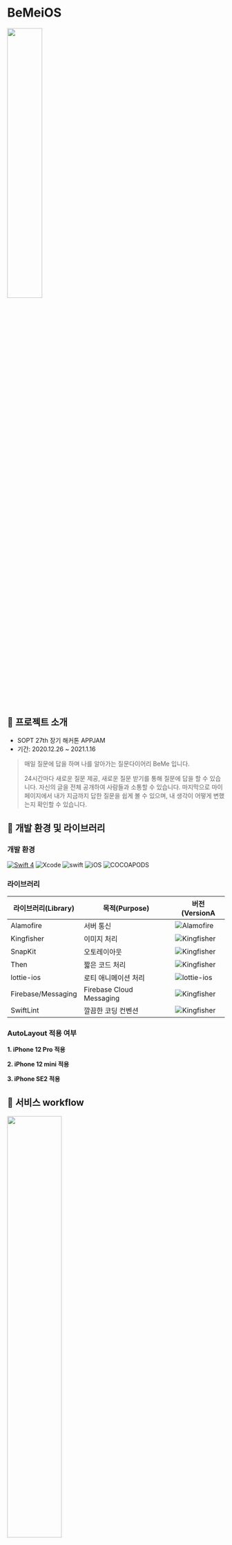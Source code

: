 # BeMeiOS

<img src="https://user-images.githubusercontent.com/56102421/104687678-04ce8200-5743-11eb-8a17-ef279aa8f47f.png" width="40%" />

## 📌 프로젝트 소개

- SOPT 27th 장기 해커톤 APPJAM
- 기간: 2020.12.26 ~ 2021.1.16

> 매일 질문에 답을 하며 나를 알아가는 질문다이어리 BeMe 입니다.
>
> 24시간마다 새로운 질문 제공, 새로운 질문 받기를 통해 질문에 답을 할 수 있습니다.
> 자신의 글을 전체 공개하여 사람들과 소통할 수 있습니다.
> 마지막으로 마이페이지에서 내가 지금까지 답한 질문을 쉽게 볼 수 있으며, 내 생각이 어떻게 변했는지 확인할 수 있습니다.



## 📌 개발 환경 및 라이브러리

### 개발 환경

[![Swift 4](https://img.shields.io/badge/BeMe-iOS-black.svg?style=flat)](https://swift.org) ![Xcode](https://img.shields.io/badge/Xcode-12.3-blue) ![swift](https://img.shields.io/badge/swift-5.0-green) ![iOS](https://img.shields.io/badge/iOS-13.5-yellow) ![COCOAPODS](https://img.shields.io/badge/COCOAPODS-1.9.1-blue)

### 라이브러리

| 라이브러리(Library) | 목적(Purpose)            | 버전(VersionA                                                |
| ------------------- | ------------------------ | ------------------------------------------------------------ |
| Alamofire           | 서버 통신                | ![Alamofire](https://img.shields.io/badge/Alamofire-5.4.1-orange) |
| Kingfisher          | 이미지 처리              | ![Kingfisher](https://img.shields.io/badge/Kingfisher-6.0.1-yellow) |
| SnapKit             | 오토레이아웃             | ![Kingfisher](https://img.shields.io/badge/SnapKit-5.0.1-black) |
| Then                | 짧은 코드 처리           | ![Kingfisher](https://img.shields.io/badge/Then-2.7.0-white) |
| lottie-ios          | 로티 애니메이션 처리     | ![lottie-ios](https://img.shields.io/badge/lottieios-3.1.9-green) |
| Firebase/Messaging  | Firebase Cloud Messaging | ![Kingfisher](https://img.shields.io/badge/Firebase/Messaging-yellow) |
| SwiftLint           | 깔끔한 코딩 컨벤션       | ![Kingfisher](https://img.shields.io/badge/SwiftLint-red)    |

### AutoLayout 적용 여부

  **1. iPhone 12 Pro 적용** 

  **2. iPhone 12 mini 적용**

  **3. iPhone SE2 적용**



## 📌 서비스 workflow

<img src="https://user-images.githubusercontent.com/56102421/104720646-69ec9c80-5770-11eb-9504-a90ff517bb9c.png" width="50%" height="50%"/>



## 📌 협업 방식

- [Coding-Convention](https://www.notion.so/Naming-Rule-d1ad0ee6a8754d3d98d48a605139b4b2)
- [Git-Management](/GitManage.md)
- [Kanban Board](https://github.com/TeamBeMe/BeMeiOS/projects/1)
- [Foldering](https://github.com/TeamBeMe/BeMeiOS/wiki/Foldering)



## 📌 기능별 개발 여부

| Category         | 기능                                               | 개발 | 담당자   |
| ---------------- | -------------------------------------------------- | ---- | -------- |
| 스플래시         |                                                    | 🅾️    | [윤재]() |
| Auth             | 로그인                                             | ⭕️    | [윤재]() |
|                  | 회원가입                                           | ⭕️    | [윤재]() |
| 메인 화면        | 오늘의 질문 작성하기 및 수정하기                   | ⭕️    | [윤재]() |
|                  | 과거의 질문 수정하기                               | ⭕️    | [윤재]() |
|                  | 공개범위 설정하기                                  | ⭕️    | [윤재]() |
|                  | 댓글 기능 해제하기                                 | ⭕️    | [윤재]() |
|                  | 새로운 질문 받기                                   | ⭕️    | [윤재]() |
|                  | 질문에 대한 애니메이션 구현                        | ⭕️    | [윤재]() |
| 탐색 화면        | 나와 다른 생각들 답변 가져오기                     | ⭕️    | [재용]() |
|                  | 다른 글 둘러보기 답변 가져오기                     | ⭕️    | [재용]() |
|                  | 카테고리 필터 기능 (최신 / 흥미)                   | ⭕️    | [재용]() |
|                  | 카테고리 필터 기능 (질문 종류)                     | ⭕️    | [재용]() |
|                  | 리스트 애니메이션 구현                             | ⭕️    | [재용]() |
|                  | 답변 스크랩하기                                    | ⭕️    | [재용]() |
|                  | 오늘 질문 답변 하러가기                            | ⭕️    | [재용]() |
| 팔로우 화면      | 팔로잉 팔로워 필터 기능                            | ⭕️    | [윤재]() |
|                  | 팔로잉에 대한 답변 가져오기                        | ⭕️    | [윤재]() |
|                  | 답변 안 한 답변 하러가기                           | ⭕️    | [윤재]() |
|                  | 팔로잉 팔로워 검색하기                             | ⭕️    | [윤재]() |
|                  | 팔로잉 팔로워 해제                                 | ⭕️    | [윤재]() |
| 댓글 화면        | 특정 답변 가져오기                                 | ⭕️    | [재용]() |
|                  | 댓글, 대댓글 작성, 수정, 삭제하기                  | ⭕️    | [재용]() |
|                  | 답변 및 댓글 신고하기                              | ⭕️    | [재용]() |
|                  | 댓글, 대댓글 공개범위 설정하기                     | ⭕️    | [재용]() |
| 마이페이지 화면  | 내 프로필에 대한 정보 가져오기                     | ⭕️    | [세란]() |
|                  | 질문에 대한 답변 가져오기                          | ⭕️    | [세란]() |
|                  | 스크랩한 답변 가져오기                             | ⭕️    | [세란]() |
|                  | 답한 질문에 대한 글 공개범위 설정하기              | ⭕️    | [세란]() |
|                  | 프로필 편집하기                                    | ⭕️    | [세란]() |
|                  | 내 답변들 필터(공개범위, 카테고리)를 통해 검색하기 | ⭕️    | [세란]() |
| 타인 프로필 화면 | 타인 프로필에 대한 정보 가져오기                   | ⭕️    | [세란]() |
|                  | 타인이 답한 답변 가져오기                          | ⭕️    | [세란]() |
|                  | 팔로우하기 및 취소하기                             | ⭕️    | [세란]() |
|                  | 타인의 답변 스크랩하기                             | ⭕️    | [세란]() |
| 글쓰기           |                                                    |      |          |

👉 API 단위로 수정 예정



## 📌 핵심 기능 구현 방법

- 글쓰기

answer data를 넣어서 글을 등록하는 코드

```swift

AnswerRegistService.shared.regist(answerID: answerData!.id!, content: answerData!.answer!, commentBlocked: commentSwitch.isOn, isPublic: answerSwitch.isOn) {(networkResult) -> (Void) in
    switch networkResult{
    case .success(let data) :
        print(self.isFromFollowingTab)
        if self.isFromFollowingTab {
            self.followScrapButtonDelegate?.fromAnswerVC(indexInVC: self.indexInFollowingVC!)
        }
    case .requestErr(let msg):
        if let message = msg as? String {
            print(message)
        }
    case .pathErr :
        print("pathErr")
    case .serverErr :
        print("serverErr")
    case .networkFail:
        print("networkFail")
        
    }
}

```

- 타인이 쓴 글 보기

다른 페이지를 다녀와서 다른 사람의 글에 변동이 생길 경우 새로 통신을 해서 Reload해줘야함
페이징 해서 정보를 받기 때문에 1페이지부터 원래의 페이지까지 다시 받아와야 함
이 과정에서 처음에는 for문을 이용해서 어려움을 겪었으나, 통신에서의 재귀함수 호출을 통해 해결

```swift
func getUpdateAnswers(){
    let loadingFrame = CGRect(x: 0, y: 0, width: view.frame.width, height: view.frame.height)
    LoadingHUD.show(loadingFrame: loadingFrame,color: .white)
    curPage = 0
    answers = []
    updateDataOnePage()
}

func updateDataOnePage(){
    
    curPage += 1
    let loadingFrame = CGRect(x: 0, y: 0, width: view.frame.width, height: view.frame.height)
    FollowingGetAnswersService.shared.getAnswerData(page: curPage){(networkResult) -> (Void) in
        switch networkResult{
        case .success(let data) :
            if let answerDatas = data as? FollowingAnswersData {
                self.pageLen = answerDatas.pageLen
                for answerData in answerDatas.answers{
                    self.answers.append(answerData)
                }
                
            }
            if self.curPage < self.answerPage {
                self.updateDataOnePage()
            }
            else{
                DispatchQueue.global(qos: .background).sync {
                    self.wholeCollectionView.reloadData()
                    self.wholeCollectionView.setContentOffset(CGPoint(x: 0, y: self.lastY), animated: false)
                }
                
                LoadingHUD.hide()
                if self.answers.count == 0{
                    self.customEmptyView.setItems(text: "아이쿠..! 아직 팔로우하는 사람이 없군요\n팔로잉을 하고 다른 사람들의 글을 둘러보세요")
                    self.wholeCollectionView.addSubview(self.customEmptyView)
                    print(self.customEmptyView.superview?.bounds.minX)
                    self.customEmptyView.snp.makeConstraints{
                        $0.centerX.equalToSuperview()
                        $0.top.equalToSuperview().offset(362)
                        $0.height.equalTo(80)
                    }
                   
    
                }
                else{
                    self.customEmptyView.removeFromSuperview()
                }
    
              
            }

            print("success")

        case .requestErr(let msg):
            if let message = msg as? String {
                print(message)
            }
        case .pathErr :
            print("pathErr")
        case .serverErr :
            print("serverErr")
        case .networkFail:
            print("networkFail")
            
        }
        
        
    }
    
    
}


```



## 📌 Extension을 통한 메소드 설명

<img src="https://user-images.githubusercontent.com/56102421/104726128-6b20c800-5776-11eb-9f2b-a9191bcce21d.png" width="30%"/> 

- UIView Extension

  ```swift
  extension UIView {
      // Set Rounded View
      func makeRounded(cornerRadius : CGFloat?){
          
          // UIView 의 모서리가 둥근 정도를 설정
          if let cornerRadius_ = cornerRadius {
              self.layer.cornerRadius = cornerRadius_
          }  else {
              // cornerRadius 가 nil 일 경우의 default
              self.layer.cornerRadius = self.layer.frame.height / 2
          }
          
          self.layer.masksToBounds = true
      }
      
      // Set UIView's Shadow
      func dropShadow(color: UIColor, offSet: CGSize, opacity: Float, radius: CGFloat) {
          
          // 그림자 색상 설정
          layer.shadowColor = color.cgColor
          // 그림자 크기 설정
          layer.shadowOffset = offSet
          // 그림자 투명도 설정
          layer.shadowOpacity = opacity
          // 그림자의 blur 설정
          layer.shadowRadius = radius
          // 구글링 해보세요!
          layer.masksToBounds = false
          
      }
      
      // Set UIView's Border
      func setBorder(borderColor : UIColor?, borderWidth : CGFloat?) {
          
          // UIView 의 테두리 색상 설정
          if let borderColor_ = borderColor {
              self.layer.borderColor = borderColor_.cgColor
          } else {
              // borderColor 변수가 nil 일 경우의 default
              self.layer.borderColor = UIColor(red: 205/255, green: 209/255, blue: 208/255, alpha: 1.0).cgColor
          }
          
          // UIView 의 테두리 두께 설정
          if let borderWidth_ = borderWidth {
              self.layer.borderWidth = borderWidth_
          } else {
              // borderWidth 변수가 nil 일 경우의 default
              self.layer.borderWidth = 1.0
          }
      }
  }
  ```

- UIViewController

  ```swift
  extension UIViewController {
      // 토스트 메세지
      func showToast(text: String, completion: @escaping ()->()) {
          let toast = ToastView(frame: CGRect(x: 0, y: 0, width: 343, height: 84))
          toast.setLabel(text: text)
          toast.alpha = 0
          self.view.addSubview(toast)
          toast.snp.makeConstraints {
              $0.leading.equalToSuperview().offset(16)
              $0.trailing.equalToSuperview().offset(-16)
              $0.bottom.equalToSuperview().offset(-101)
          }
          UIView.animate(withDuration: 0.3, animations: {
              toast.alpha = 1
              
          },completion: { finish in
              UIView.animate(withDuration: 0.3, delay: 0.7, animations: {
                  toast.alpha = 0
  
              }, completion: { finish in
                  if finish {
                      toast.removeFromSuperview()
                      completion()
                  }
              })
          })
      }
  }
  ```

- UIImageView

  ```swift
  // Kingfisher를 이용하여 url로부터 이미지를 가져오는 extension
  extension UIImageView {
      
      public func imageFromUrl(_ urlString: String?) {
          if let url = urlString {
              self.kf.setImage(with: URL(string: url), options: [.transition(ImageTransition.fade(0.5))])
          }
      }
  }
  ```

  

  

## 📌 팀원 소개

|                           **윤재**                           |          **세란**          |                           **재용**                           |
| :----------------------------------------------------------: | :------------------------: | :----------------------------------------------------------: |
| <img src="https://user-images.githubusercontent.com/56102421/104729189-6f031900-577b-11eb-84f6-fa082870caf6.jpeg" width="60%"/> | <img src="" width="50% "/> | <img src="https://user-images.githubusercontent.com/56102421/104729197-70ccdc80-577b-11eb-98fc-aa5902113cd6.jpeg" width="60%"/> |
|                            네이스                            |                            |                                                              |


### 목차

